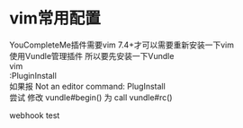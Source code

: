 # vim常用配置
YouCompleteMe插件需要vim 7.4+才可以需要重新安装一下vim  
使用Vundle管理插件 所以要先安装一下Vundle  
vim  
:PluginInstall  
如果报 Not an editor command: PlugInstall  
尝试 修改 vundle#begin()  为 call vundle#rc()  

webhook test

